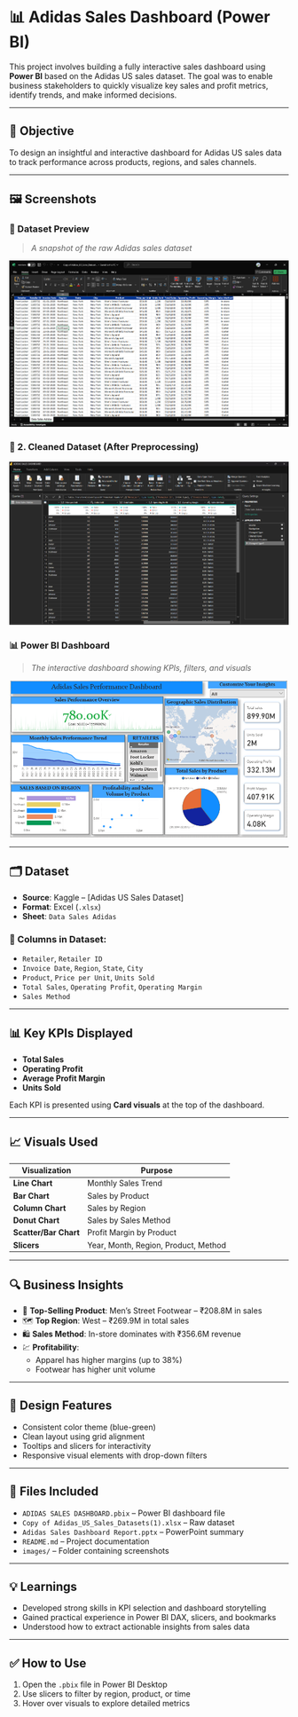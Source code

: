 # 📊 Adidas Sales Dashboard (Power BI)

This project involves building a fully interactive sales dashboard using **Power BI** based on the Adidas US sales dataset. The goal was to enable business stakeholders to quickly visualize key sales and profit metrics, identify trends, and make informed decisions.

---

## 🚀 Objective

To design an insightful and interactive dashboard for Adidas US sales data to track performance across products, regions, and sales channels.

---

## 🖼️ Screenshots

### 📌 Dataset Preview
> _A snapshot of the raw Adidas sales dataset_

![Dataset Preview](https://github.com/Javagar-S/DATA-ANALYTICS-PROJECTS/blob/541ce92c3fc0d8f5fbedbdfc8504029a5b28520a/DAY%203/original%20dataset%20for%20adidas%20image.png) 

### 🧼 2. Cleaned Dataset (After Preprocessing)

![Dataset Preview](https://github.com/Javagar-S/DATA-ANALYTICS-PROJECTS/blob/541ce92c3fc0d8f5fbedbdfc8504029a5b28520a/DAY%203/cleaned%20adidas%20dataset%20image.png)

### 📊 Power BI Dashboard
> _The interactive dashboard showing KPIs, filters, and visuals_

![Dashboard Screenshot](https://github.com/Javagar-S/DATA-ANALYTICS-PROJECTS/blob/ff8b3904c70e5c0fd68a3c4a4b69179803487dfe/DAY%203/adidas%20dashboard%20image.png) 

---

## 🗂 Dataset

- **Source**: Kaggle – [Adidas US Sales Dataset]
- **Format**: Excel (`.xlsx`)
- **Sheet**: `Data Sales Adidas`

### 📄 Columns in Dataset:
- `Retailer`, `Retailer ID`
- `Invoice Date`, `Region`, `State`, `City`
- `Product`, `Price per Unit`, `Units Sold`
- `Total Sales`, `Operating Profit`, `Operating Margin`
- `Sales Method`

---

## 📊 Key KPIs Displayed

- **Total Sales**
- **Operating Profit**
- **Average Profit Margin**
- **Units Sold**

Each KPI is presented using **Card visuals** at the top of the dashboard.

---

## 📈 Visuals Used

| Visualization         | Purpose                               |
|------------------------|----------------------------------------|
| **Line Chart**         | Monthly Sales Trend                    |
| **Bar Chart**          | Sales by Product                       |
| **Column Chart**       | Sales by Region                        |
| **Donut Chart**        | Sales by Sales Method                  |
| **Scatter/Bar Chart**  | Profit Margin by Product               |
| **Slicers**            | Year, Month, Region, Product, Method   |

---

## 🔍 Business Insights

- 🥇 **Top-Selling Product**: Men’s Street Footwear – ₹208.8M in sales
- 🗺 **Top Region**: West – ₹269.9M in total sales
- 🛍 **Sales Method**: In-store dominates with ₹356.6M revenue
- 💹 **Profitability**:
  - Apparel has higher margins (up to 38%)
  - Footwear has higher unit volume

---

## 🎨 Design Features

- Consistent color theme (blue-green)
- Clean layout using grid alignment
- Tooltips and slicers for interactivity
- Responsive visual elements with drop-down filters

---

## 📁 Files Included

- `ADIDAS SALES DASHBOARD.pbix` – Power BI dashboard file
- `Copy of Adidas_US_Sales_Datasets(1).xlsx` – Raw dataset
- `Adidas Sales Dashboard Report.pptx` – PowerPoint summary
- `README.md` – Project documentation
- `images/` – Folder containing screenshots

---

## 💡 Learnings

- Developed strong skills in KPI selection and dashboard storytelling
- Gained practical experience in Power BI DAX, slicers, and bookmarks
- Understood how to extract actionable insights from sales data

---

## ✅ How to Use

1. Open the `.pbix` file in Power BI Desktop
2. Use slicers to filter by region, product, or time
3. Hover over visuals to explore detailed metrics
